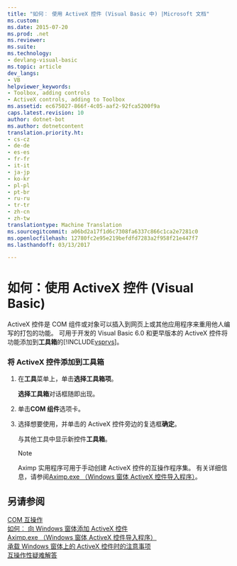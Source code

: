 ```yaml
---
title: "如何︰ 使用 ActiveX 控件 (Visual Basic 中) |Microsoft 文档"
ms.custom: 
ms.date: 2015-07-20
ms.prod: .net
ms.reviewer: 
ms.suite: 
ms.technology:
- devlang-visual-basic
ms.topic: article
dev_langs:
- VB
helpviewer_keywords:
- Toolbox, adding controls
- ActiveX controls, adding to Toolbox
ms.assetid: ec675027-866f-4c05-aaf2-92fca5200f9a
caps.latest.revision: 10
author: dotnet-bot
ms.author: dotnetcontent
translation.priority.ht:
- cs-cz
- de-de
- es-es
- fr-fr
- it-it
- ja-jp
- ko-kr
- pl-pl
- pt-br
- ru-ru
- tr-tr
- zh-cn
- zh-tw
translationtype: Machine Translation
ms.sourcegitcommit: a06bd2a17f1d6c7308fa6337c866c1ca2e7281c0
ms.openlocfilehash: 12780fc2e95e219befdfd7283a2f958f21e447f7
ms.lasthandoff: 03/13/2017

---
```

# <a name="how-to-work-with-activex-controls-visual-basic"></a>如何：使用 ActiveX 控件 (Visual Basic)
ActiveX 控件是 COM 组件或对象可以插入到网页上或其他应用程序来重用他人编写的打包的功能。 可用于开发的 Visual Basic 6.0 和更早版本的 ActiveX 控件将功能添加到**工具箱**的[!INCLUDE[vsprvs](../../../csharp/includes/vsprvs_md.md)]。  
  
### <a name="to-add-activex-controls-to-the-toolbox"></a>将 ActiveX 控件添加到工具箱  
  
1.  在**工具**菜单上，单击**选择工具箱项**。  
  
     **选择工具箱**对话框随即出现。  
  
2.  单击**COM 组件**选项卡。  
  
3.  选择想要使用，并单击的 ActiveX 控件旁边的复选框**确定**。  
  
     与其他工具中显示新控件**工具箱**。  
  
    > [!NOTE]
    >  Aximp 实用程序可用于手动创建 ActiveX 控件的互操作程序集。 有关详细信息，请参阅[Aximp.exe （Windows 窗体 ActiveX 控件导入程序）](http://msdn.microsoft.com/library/482c0d83-7144-4497-b626-87d2351b78d0)。  
  
## <a name="see-also"></a>另请参阅  
 [COM 互操作](../../../visual-basic/programming-guide/com-interop/index.md)   
 [如何︰ 向 Windows 窗体添加 ActiveX 控件](http://msdn.microsoft.com/library/54a61e5b-555e-4887-b41e-6244fed271eb)   
 [Aximp.exe （Windows 窗体 ActiveX 控件导入程序）](http://msdn.microsoft.com/library/482c0d83-7144-4497-b626-87d2351b78d0)   
 [承载 Windows 窗体上的 ActiveX 控件时的注意事项](http://msdn.microsoft.com/library/2509302d-a74e-484f-9890-2acdbfa67a68)   
 [互操作性疑难解答](../../../visual-basic/programming-guide/com-interop/troubleshooting-interoperability.md)
